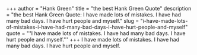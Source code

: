 +++
author = "Hank Green"
title = "the best Hank Green Quote"
description = "the best Hank Green Quote: I have made lots of mistakes. I have had many bad days. I have hurt people and myself."
slug = "i-have-made-lots-of-mistakes-i-have-had-many-bad-days-i-have-hurt-people-and-myself"
quote = '''I have made lots of mistakes. I have had many bad days. I have hurt people and myself.'''
+++
I have made lots of mistakes. I have had many bad days. I have hurt people and myself.
